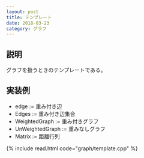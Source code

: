 ```yaml
---
layout: post
title: テンプレート
date: 2018-03-23
category: グラフ
---
```


## 説明
グラフを扱うときのテンプレートである。


## 実装例

* edge := 重み付き辺
* Edges := 重み付き辺集合
* WeightedGraph := 重み付きグラフ
* UnWeightedGraph := 重みなしグラフ
* Matrix := 距離行列

{% include read.html  code="graph/template.cpp" %}

